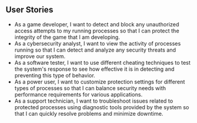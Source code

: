 ## User Stories

- As a game developer, I want to detect and block any unauthorized access attempts to my running processes so that I can protect the integrity of the game that I am developing.
- As a cybersecurity analyst, I want to view the activity of processes running so that I can detect and analyze any security threats and improve our system.
- As a software tester, I want to use different cheating techniques to test the system's response to see how effective it is in detecting and preventing this type of behavior.
- As a power user, I want to customize protection settings for different types of processes so that I can balance security needs with performance requirements for various applications.
- As a support technician, I want to troubleshoot issues related to protected processes using diagnostic tools provided by the system so that I can quickly resolve problems and minimize downtime.
